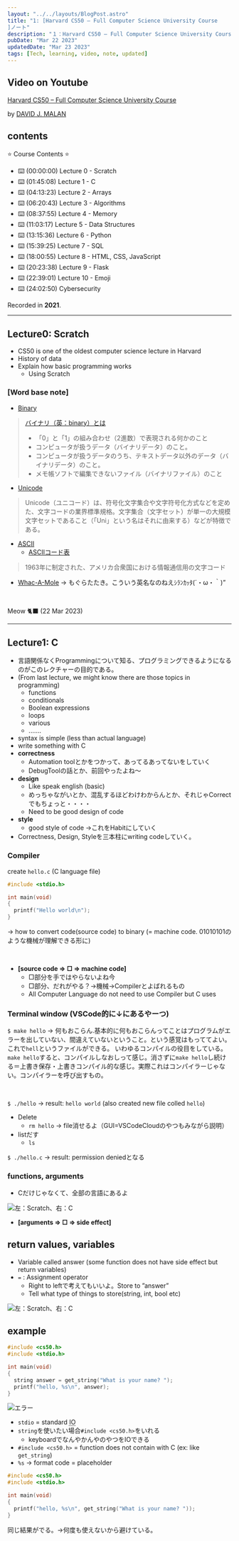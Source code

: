 ```yaml
---
layout: "../../layouts/BlogPost.astro"
title: "1: [Harvard CS50 – Full Computer Science University Course
]ノート"
description: "１：Harvard CS50 – Full Computer Science University Courseより"
pubDate: "Mar 22 2023"
updatedDate: "Mar 23 2023"
tags: [Tech, learning, video, note, updated]
---
```

## Video on Youtube

[Harvard CS50 – Full Computer Science University Course](https://www.youtube.com/watch?v=8mAITcNt710&t=3377s)

by [DAVID J. MALAN](https://github.com/dmalan)

## contents

⭐️ Course Contents ⭐️

- ⌨️ (00:00:00) Lecture 0 - Scratch
- ⌨️ (01:45:08) Lecture 1 - C
- ⌨️ (04:13:23) Lecture 2 - Arrays
- ⌨️ (06:20:43) Lecture 3 - Algorithms
- ⌨️ (08:37:55) Lecture 4 - Memory
- ⌨️ (11:03:17) Lecture 5 - Data Structures
- ⌨️ (13:15:36) Lecture 6 - Python
- ⌨️ (15:39:25) Lecture 7 - SQL
- ⌨️ (18:00:55) Lecture 8 - HTML, CSS, JavaScript
- ⌨️ (20:23:38) Lecture 9 - Flask
- ⌨️ (22:39:01) Lecture 10 - Emoji
- ⌨️ (24:02:50) Cybersecurity

Recorded in **2021**.

---

## Lecture0: Scratch

- CS50 is one of the oldest computer science lecture in Harvard
- History of data
- Explain how basic programming works
  - Using Scratch

### **[Word base note]**

- [Binary](https://www.techtarget.com/whatis/definition/binary#:~:text=Binary%20describes%20a%20numbering%20scheme,relevant%20output%20to%20the%20user.)

> [バイナリ（英：binary）とは](https://wa3.i-3-i.info/word14226.html)
>
> - 「0」と「1」の組み合わせ（2進数）で表現される何かのこと
> - コンピュータが扱うデータ（バイナリデータ）のこと。
> - コンピュータが扱うデータのうち、テキストデータ以外のデータ（バイナリデータ）のこと。
> - メモ帳ソフトで編集できないファイル（バイナリファイル）のこと

- [Unicode](https://home.unicode.org)

> Unicode（ユニコード）は、符号化文字集合や文字符号化方式などを定めた、文字コードの業界標準規格。文字集合（文字セット）が単一の大規模文字セットであること（「Uni」という名はそれに由来する）などが特徴である。

- [<abbr title="American Standard Code for Information Interchange">ASCII</abbr>](https://www.ascii-code.com)
  - [ASCIIコード表](https://www.k-cube.co.jp/wakaba/server/ascii_code.html)

> 1963年に制定された、アメリカ合衆国における情報通信用の文字コード

- [Whac-A-Mole](https://en.wikipedia.org/wiki/Whac-A-Mole) -> もぐらたたき。こういう英名なのねえｼﾗﾝｶｯﾀ(´・ω・｀)”

<br>

Meow 🐈‍⬛ (22 Mar 2023)

---

## Lecture1: C

- 言語関係なくProgrammingについて知る、プログラミングできるようになるのがこのレクチャーの目的である。
- (From last lecture, we might know there are those topics in programming)
  - functions
  - conditionals
  - Boolean expressions
  - loops
  - various
  - .......
- syntax is simple (less than actual language)
- write something with C
- **correctness**
  - Automation toolとかをつかって、あってるあってないをしていく
  - DebugToolの話とか、前回やったよね〜
- **design**
  - Like speak english (basic)
  - めっちゃながいとか、混乱するほどわけわからんとか、それじゃCorrectでもちょっと・・・・
  - Need to be good design of code
- **style**
  - good style of code ->これをHabitにしていく
- Correctness, Design, Styleを三本柱にwriting codeしていく。

### Compiler

create `hello.c` (C language file)

``` c
#include <stdio.h>

int main(void)
{
  printf("Hello world\n");
}
```

-> how to convert code(source code) to binary (= machine code. 01010101のような機械が理解できる形に)

<br>

- **[source code ⇒ □ ⇒ machine code]**
  - □部分を手ではやらないよね今
  - □部分、だれがやる？→機械→Compilerとよばれるもの
  - All Computer Language do not need to use Compiler but C uses

### Terminal window (VSCode的に↓にあるやーつ)

`$ make hello` -> 何もおこらん.基本的に何もおこらんってことはプログラムがエラーを出していない、間違えていないということ。という感覚はもっててよい。これで`hell`というファイルができる。
いわゆるコンパイルの役目をしている。`make hello`すると、コンパイルしなおしって感じ。消さずに`make hello`し続ける＝上書き保存・上書きコンパイル的な感じ。実際これはコンパイラーじゃない。コンパイラーを呼び出すもの。

<br>

`$ ./hello` -> result: `hello world` (also created new file colled `hello`)

- Delete
  - `rm hello` -> file消せるよ（GUI=VSCodeCloudのやつもみながら説明）
- listだす
  - `ls`

`$ ./hello.c` -> result: permission deniedとなる

### functions, arguments

- Cだけじゃなくて、全部の言語にあるよ

![左：Scratch、右：C](/assets/arguments.png)

- **[arguments ⇒ □ ⇒ side effect]**

## return values, variables

- Variable called answer (some function does not have side effect but return variables)
- `=` : Assignment operator
  - Right to leftで考えてもいいよ。Store to ”answer”
  - Tell what type of things to store(string, int, bool etc)

![左：Scratch、右：C](/assets/variables.png)

## example

``` c
#include <cs50.h>
#include <stdio.h>

int main(void)
{
  string answer = get_string("What is your name? ");
  printf("hello, %s\n", answer);
}
```

![エラー](/assets/errorExample.png)

- `stdio` = standard <abbr title="Input and Output">IO</abbr>
- `string`を使いたい場合`#include <cs50.h>`をいれる
  - keyboardでなんやかんやのやつをIOできる
- `#include <cs50.h>` = function does not contain with C (ex: like `get_string`)
- `%s` -> format code = placeholder

``` c
#include <cs50.h>
#include <stdio.h>

int main(void)
{
  printf("hello, %s\n", get_string("What is your name? "));
}
```

同じ結果がでる。→何度も使えないから避けている。
